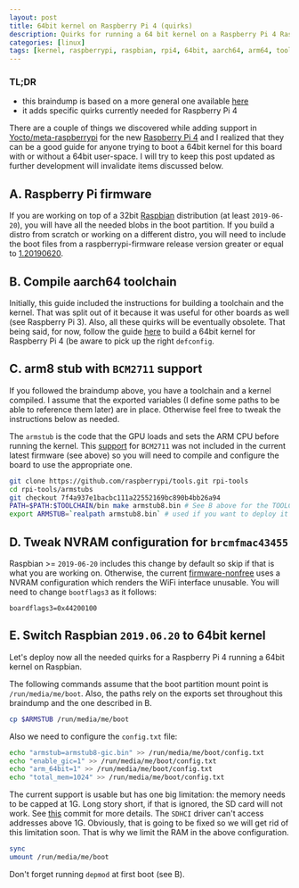 ```yaml
---
layout:	post
title: 64bit kernel on Raspberry Pi 4 (quirks)
description: Quirks for running a 64 bit kernel on a Raspberry Pi 4 Raspbian
categories: [linux]
tags: [kernel, raspberrypi, raspbian, rpi4, 64bit, aarch64, arm64, toolchain, gcc]
---
```


### TL;DR

- this braindump is based on a more general one available [here](https://andrei.gherzan.ro/linux/raspbian-rpi-64/)
- it adds specific quirks currently needed for Raspberry Pi 4

There are a couple of things we discovered while adding support in [Yocto/meta-raspberrypi](https://github.com/agherzan/meta-raspberrypi) for the new [Raspberry Pi 4](https://www.raspberrypi.org/products/raspberry-pi-4-model-b/) and I realized that they can be a good guide for anyone trying to boot a 64bit kernel for this board with or without a 64bit user-space. I will try to keep this post updated as further development will invalidate items discussed below.

## A. Raspberry Pi firmware

If you are working on top of a 32bit [Raspbian](https://www.raspberrypi.org/downloads/raspbian/) distribution (at least `2019-06-20`), you will have all the needed blobs in the boot partition. If you build a distro from scratch or working on a different distro, you will need to include the boot files from a raspberrypi-firmware release version greater or equal to [1.20190620](https://github.com/raspberrypi/firmware/releases/tag/1.20190620).

## B. Compile aarch64 toolchain

Initially, this guide included the instructions for building a toolchain and the kernel. That was split out of it because it was useful for other boards as well (see Raspberry Pi 3). Also, all these quirks will be eventually obsolete. That being said, for now, follow the guide [here](https://andrei.gherzan.ro/linux/raspbian-rpi-64/) to build a 64bit kernel for Raspberry Pi 4 (be aware to pick up the right `defconfig`.

## C. arm8 stub with `BCM2711` support

If you followed the braindump above, you have a toolchain and a kernel compiled. I assume that the exported variables (I define some paths to be able to reference them later) are in place. Otherwise feel free to tweak the instructions below as needed.

The `armstub` is the code that the GPU loads and sets the ARM CPU before running the kernel. This [support](https://github.com/raspberrypi/tools/commit/7f4a937e1bacbc111a22552169bc890b4bb26a94) for `BCM2711` was not included in the current latest firmware (see above) so you will need to compile and configure the board to use the appropriate one.

```sh
git clone https://github.com/raspberrypi/tools.git rpi-tools
cd rpi-tools/armstubs
git checkout 7f4a937e1bacbc111a22552169bc890b4bb26a94
PATH=$PATH:$TOOLCHAIN/bin make armstub8.bin # See B above for the TOOLCHAIN path
export ARMSTUB=`realpath armstub8.bin` # used if you want to deploy it to raspbian, ignore otherwise
```

## D. Tweak NVRAM configuration for `brcmfmac43455`

Raspbian >= `2019-06-20` includes this change by default so skip if that is what you are working on. Otherwise, the current [firmware-nonfree](https://github.com/RPi-Distro/firmware-nonfree) uses a NVRAM configuration which renders the WiFi interface unusable. You will need to change `bootflags3` as it follows:

```
boardflags3=0x44200100
```

## E. Switch Raspbian `2019.06.20` to 64bit kernel

Let's deploy now all the needed quirks for a Raspberry Pi 4 running a 64bit kernel on Raspbian.

The following commands assume that the boot partition mount point is `/run/media/me/boot`. Also, the paths rely on the exports set throughout this braindump and the one described in B.

```sh
cp $ARMSTUB /run/media/me/boot
```

Also we need to configure the `config.txt` file:

```sh
echo "armstub=armstub8-gic.bin" >> /run/media/me/boot/config.txt 
echo "enable_gic=1" >> /run/media/me/boot/config.txt 
echo "arm_64bit=1" >> /run/media/me/boot/config.txt
echo "total_mem=1024" >> /run/media/me/boot/config.txt
```

The current support is usable but has one big limitation: the memory needs to be capped at 1G. Long story short, if that is ignored, the SD card will not work. See [this](https://github.com/raspberrypi/linux/commit/cdb78ce891f6c6367a69c0a46b5779a58164bd4b#diff-634f284364ba43ef69912111615b08ef) commit for more details. The `SDHCI` driver can't access addresses above 1G. Obviously, that is going to be fixed so we will get rid of this limitation soon. That is why we limit the RAM in the above configuration.

```sh
sync
umount /run/media/me/boot
```

Don't forget running `depmod` at first boot (see B).
